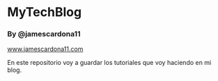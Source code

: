 # MyTechBlog
### By @jamescardona11

www.jamescardona11.com

En este repositorio voy a guardar los tutoriales que voy haciendo en mi blog.



